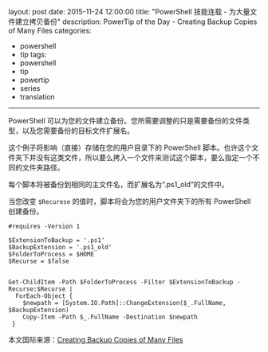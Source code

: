 ﻿layout: post
date: 2015-11-24 12:00:00
title: "PowerShell 技能连载 - 为大量文件建立拷贝备份"
description: PowerTip of the Day - Creating Backup Copies of Many Files
categories:
- powershell
- tip
tags:
- powershell
- tip
- powertip
- series
- translation
---
PowerShell 可以为您的文件建立备份。您所需要调整的只是需要备份的文件类型，以及您需要备份的目标文件扩展名。

这个例子将影响（直接）存储在您的用户目录下的 PowerShell 脚本。也许这个文件夹下并没有这类文件，所以要么拷入一个文件来测试这个脚本，要么指定一个不同的文件夹路径。

每个脚本将被备份到相同的主文件名，而扩展名为“.ps1_old”的文件中。

当您改变 `$Recurese` 的值时，脚本将会为您的用户文件夹下的所有 PowerShell 创建备份。

    #requires -Version 1
    
    $ExtensionToBackup = '.ps1'
    $BackupExtension = '.ps1_old'
    $FolderToProcess = $HOME
    $Recurse = $false
    
    
    Get-ChildItem -Path $FolderToProcess -Filter $ExtensionToBackup -Recurse:$Recurse |
      ForEach-Object { 
        $newpath = [System.IO.Path]::ChangeExtension($_.FullName, $BackupExtension)
        Copy-Item -Path $_.FullName -Destination $newpath
     }

<!--more-->
本文国际来源：[Creating Backup Copies of Many Files](http://powershell.com/cs/blogs/tips/archive/2015/11/24/creating-backup-copies-of-many-files.aspx)
